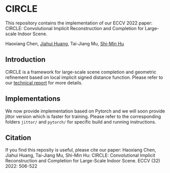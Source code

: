 # CIRCLE

This repository contains the implementation of our ECCV 2022 paper: CIRCLE: Convolutional Implicit Reconstruction and Completion for Large-scale Indoor Scene.

Haoxiang Chen, [Jiahui Huang](https://cg.cs.tsinghua.edu.cn/people/~huangjh/), Tai-Jiang Mu, [Shi-Min Hu](https://cg.cs.tsinghua.edu.cn/shimin.htm)

## Introduction
CIRCLE is a framework for large-scale scene completion and geometric refinement based on local implicit signed distance function. Please refer to our [technical report](https://arxiv.org/abs/2111.12905) for more details.

## Implementations

We now provide implementation based on Pytorch and we will soon provide jittor version which is faster for training.
Please refer to the corresponding folders `jittor/` and `pytorch/` for specific build and running instructions.


## Citation
If you find this reposity is useful, please cite our paper:
Haoxiang Chen, Jiahui Huang, Tai-Jiang Mu, Shi-Min Hu: CIRCLE: Convolutional Implicit Reconstruction and Completion for Large-Scale Indoor Scene. ECCV (32) 2022: 506-522
